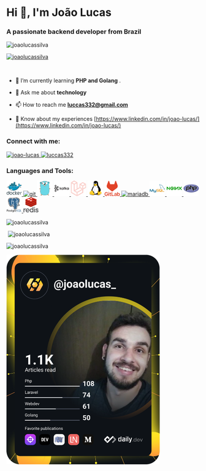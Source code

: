 <h1>Hi 👋, I'm João Lucas</h1>
<h3>A passionate backend developer from Brazil</h3>

<p>
    <img src="https://komarev.com/ghpvc/?username=joaolucassilva&label=Profile%20views&color=0e75b6&style=flat"
         alt="joaolucassilva"/>
</p>

<p>
    <a href="https://github.com/ryo-ma/github-profile-trophy"><img
            src="https://github-profile-trophy.vercel.app/?username=joaolucassilva" alt="joaolucassilva"/></a></p>

<p><a href="https://twitter.com/" target="blank"><img
        src="https://img.shields.io/twitter/follow/?logo=twitter&style=for-the-badge" alt=""/></a></p>

- 🌱 I’m currently learning **PHP and Golang**
.
- 💬 Ask me about **technology**

- 📫 How to reach me **luccas332@gmail.com**

- 📄 Know about my experiences [https://www.linkedin.com/in/joao-lucas/](https://www.linkedin.com/in/joao-lucas/)

<h3>Connect with me:</h3>
<p>
    <a href="https://linkedin.com/in/joao-lucas" target="blank">
        <img
                src="https://raw.githubusercontent.com/rahuldkjain/github-profile-readme-generator/master/src/images/icons/Social/linked-in-alt.svg"
                alt="joao-lucas" height="30" width="40"/>
    </a>
    <a href="https://www.leetcode.com/luccas332" target="blank">
        <img
                src="https://raw.githubusercontent.com/rahuldkjain/github-profile-readme-generator/master/src/images/icons/Social/leet-code.svg"
                alt="luccas332" height="30" width="40"/>
    </a>
</p>

<h3>Languages and Tools:</h3>
<p>
    <a href="https://www.docker.com/" target="_blank" rel="noreferrer">
        <img src="https://raw.githubusercontent.com/devicons/devicon/master/icons/docker/docker-original-wordmark.svg"
             alt="docker" width="40" height="40"/>
    </a>
    <a href="https://git-scm.com/" target="_blank" rel="noreferrer">
        <img src="https://www.vectorlogo.zone/logos/git-scm/git-scm-icon.svg" alt="git" width="40" height="40"/>
    </a>
    <a href="https://golang.org" target="_blank" rel="noreferrer">
        <img src="https://raw.githubusercontent.com/devicons/devicon/master/icons/go/go-original.svg" alt="go"
             width="40" height="40"/>
    </a>
    <a href="https://kafka.apache.org/" target="_blank" rel="noreferrer">
        <img src="https://raw.githubusercontent.com/devicons/devicon/master/icons/apachekafka/apachekafka-original-wordmark.svg"
             alt="apachekafka"
             width="40" height="40"/>
    </a>
    <a href="https://laravel.com/" target="_blank" rel="noreferrer">
        <img src="https://raw.githubusercontent.com/devicons/devicon/master/icons/laravel/laravel-line.svg"
             alt="laravel" width="40" height="40"/>
    </a>
    <a href="https://www.linux.org/" target="_blank" rel="noreferrer">
        <img src="https://raw.githubusercontent.com/devicons/devicon/master/icons/linux/linux-original.svg" alt="linux"
             width="40" height="40"/>
    </a>
    <a href="https://about.gitlab.com/" target="_blank" rel="noreferrer">
        <img src="https://raw.githubusercontent.com/devicons/devicon/master/icons/gitlab/gitlab-plain-wordmark.svg"
             alt="gitlab"
             width="40" height="40"/>
    </a>
    <a href="https://mariadb.org/" target="_blank" rel="noreferrer">
        <img
                src="https://www.vectorlogo.zone/logos/mariadb/mariadb-icon.svg" alt="mariadb" width="40" height="40"/>
    </a>
    <a href="https://www.mysql.com/" target="_blank" rel="noreferrer">
        <img
                src="https://raw.githubusercontent.com/devicons/devicon/master/icons/mysql/mysql-original-wordmark.svg"
                alt="mysql" width="40" height="40"/>
    </a>
    <a href="https://www.nginx.com" target="_blank" rel="noreferrer"> <img
            src="https://raw.githubusercontent.com/devicons/devicon/master/icons/nginx/nginx-original.svg" alt="nginx"
            width="40" height="40"/>
    </a>
    <a href="https://www.php.net" target="_blank" rel="noreferrer"> <img
            src="https://raw.githubusercontent.com/devicons/devicon/master/icons/php/php-original.svg" alt="php"
            width="40"
            height="40"/>
    </a>
    <a href="https://www.postgresql.org" target="_blank" rel="noreferrer"> <img
            src="https://raw.githubusercontent.com/devicons/devicon/master/icons/postgresql/postgresql-original-wordmark.svg"
            alt="postgresql" width="40" height="40"/>
    </a>
    <a href="https://redis.io" target="_blank" rel="noreferrer"> <img
            src="https://raw.githubusercontent.com/devicons/devicon/master/icons/redis/redis-original-wordmark.svg"
            alt="redis" width="40" height="40"/>
    </a>
</p>

<p><img
        src="https://github-readme-stats.vercel.app/api/top-langs?username=joaolucassilva&show_icons=true&locale=en&layout=compact"
        alt="joaolucassilva"/></p>

<p>&nbsp;<img
        src="https://github-readme-stats.vercel.app/api?username=joaolucassilva&show_icons=true&locale=en"
        alt="joaolucassilva"/></p>

<p><img src="https://github-readme-streak-stats.herokuapp.com/?user=joaolucassilva&"
        alt="joaolucassilva"/></p>

<a href="https://app.daily.dev/joaolucas_"><img
        src="https://github.com/joaolucassilva/joaolucassilva/blob/main/devcard.svg" width="400"
        alt="João Lucas's Dev Card"/></a>

